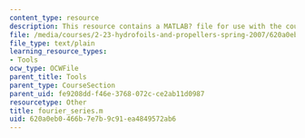 ```yaml
---
content_type: resource
description: This resource contains a MATLAB? file for use with the course.
file: /media/courses/2-23-hydrofoils-and-propellers-spring-2007/620a0eb0466b7e7b9c91ea4849572ab6_fourier_series.m
file_type: text/plain
learning_resource_types:
- Tools
ocw_type: OCWFile
parent_title: Tools
parent_type: CourseSection
parent_uid: fe9208dd-f46e-3768-072c-ce2ab11d0987
resourcetype: Other
title: fourier_series.m
uid: 620a0eb0-466b-7e7b-9c91-ea4849572ab6
---
```


